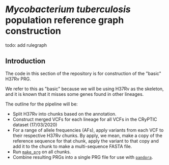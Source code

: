 # *Mycobacterium tuberculosis* population reference graph construction

todo: add rulegraph

## Introduction

The code in this section of the repository is for construction of the
"basic" H37Rv PRG.

We refer to this as "basic" because we will be using H37Rv as the
skeleton, and it is known that it misses some genes found in other
lineages.

The outline for the pipeline will be:
- Split H37Rv into chunks based on the annotation.
- Construct merged VCFs for each lineage for all VCFs in the CRyPTIC
  dataset (17/03/2020)
- For a range of allele frequencies (AFs), apply variants from each VCF
  to their respective H37Rv chunks. By apply, we mean, make a copy of
  the reference sequence for that chunk, apply the variant to that copy
  and add it to the chunk to make a multi-sequence FASTA file.
- Run [`make_prg`][make_prg] on all chunks.
- Combine resulting PRGs into a single PRG file for use with
  [`pandora`][pandora].


[make_prg]: https://github.com/rmcolq/make_prg
[pandora]: https://github.com/rmcolq/pandora

